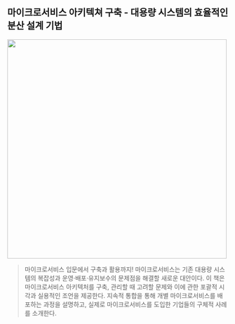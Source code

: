 ## 마이크로서비스 아키텍쳐 구축 - 대용량 시스템의 효율적인 분산 설계 기법  

<img src="http://image.aladin.co.kr/product/10339/77/letslook/8968483418_f.jpg" width="500px">  

> 마이크로서비스 입문에서 구축과 활용까지! 마이크로서비스는 기존 대용량 시스템의 복잡성과 운영·배포·유지보수의 문제점을 해결할 새로운 대안이다. 이 책은 마이크로서비스 아키텍처를 구축, 관리할 때 고려할 문제와 이에 관한 포괄적 시각과 실용적인 조언을 제공한다. 지속적 통합을 통해 개별 마이크로서비스를 배포하는 과정을 설명하고, 실제로 마이크로서비스를 도입한 기업들의 구체적 사례를 소개한다.  

